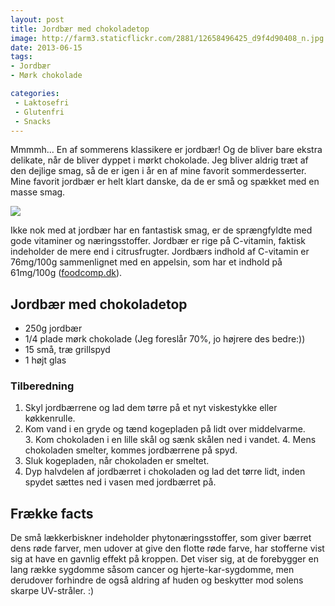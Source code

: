 ```yaml
---
layout: post
title: Jordbær med chokoladetop
image: http://farm3.staticflickr.com/2881/12658496425_d9f4d90408_n.jpg
date: 2013-06-15
tags:
- Jordbær
- Mørk chokolade

categories:
 - Laktosefri
 - Glutenfri
 - Snacks
---
```

Mmmmh... En af sommerens klassikere er jordbær! Og de bliver bare ekstra
delikate, når de bliver dyppet i mørkt chokolade.
Jeg bliver aldrig træt af den dejlige smag, så de er igen i år en af mine
favorit sommerdesserter. Mine favorit jordbær er helt klart danske, da de er små
og spækket med en masse smag.

![](http://farm3.staticflickr.com/2881/12658496425_d9f4d90408.jpg)

Ikke nok med at jordbær har en fantastisk smag, er de sprængfyldte med gode
vitaminer og næringsstoffer. Jordbær er rige på C-vitamin, faktisk indeholder de
mere end i citrusfrugter. Jordbærs indhold af C-vitamin er 76mg/100g
sammenlignet med en appelsin, som har et indhold på 61mg/100g ([foodcomp.dk](http://foodcomp.dk/)).

## Jordbær med chokoladetop
- 250g jordbær
- 1/4 plade mørk chokolade (Jeg foreslår 70%, jo højrere des bedre:))
- 15 små, træ grillspyd
- 1 højt glas

### Tilberedning
1. Skyl jordbærrene og lad dem tørre på et nyt viskestykke eller køkkenrulle.
2. Kom vand i en gryde og tænd kogepladen på lidt over middelvarme. 
3. Kom chokoladen i en lille skål og sænk skålen ned i vandet.
4. Mens chokoladen smelter, kommes jordbærrene på spyd.
5. Sluk kogepladen, når chokoladen er smeltet.
6. Dyp halvdelen af jordbærret i chokoladen og lad det tørre lidt, inden spydet
   sættes ned i vasen med jordbærret på.

## Frække facts
De små lækkerbiskner indeholder phytonæringsstoffer, som giver bærret dens røde
farver, men udover at give den flotte røde farve, har stofferne vist sig at have
en gavnlig effekt på kroppen. Det viser sig, at de forebygger en lang række
sygdomme såsom cancer og hjerte-kar-sygdomme, men derudover forhindre de også
aldring af huden og beskytter mod solens skarpe UV-stråler. :)
